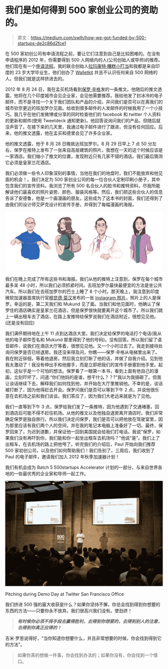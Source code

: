 # 我们是如何得到 500 家创业公司的资助的。

> 原文：<https://medium.com/swlh/how-we-got-funded-by-500-startups-de2c86d2fce1>

在 500 家初创公司有申请流程之前，要让它们注意到自己是比较困难的。在没有申请程序的 2012 年，你需要得到 500 人网络内的人(公司创始人或导师)的推荐。他们现在有一个[申请流程](https://angel.co/500startups)。我的联合创始人[拉玛康特·糟糕小叮当](https://medium.com/u/9ec4c2fad411?source=post_page-----de2c86d2fce1--------------------------------)和我都是来自印度的 23 岁大学毕业生，他们创办了 [Walletkit](http://www.walletkit.com) 并且不认识任何来自 500 网络的人。但我们就是这样挤进去的。

2012 年 8 月 24 日，我在孟买机场看到[保罗·辛格](https://twitter.com/paulsingh)发的一条推文。他随后的推文透露，他将在几个印度城市会见企业家，会见他需要推荐。我给他发了封冰冷的电子邮件，而不是寻找一个关于我们团队和产品的介绍，并问我们是否可以在离我们的城市钦奈更近的班加罗尔见面。给收到很多邮件的人发邮件的时候我用了一个小技巧。我几乎在他们发微博或分享的同时检查他们的 facebook 和 twitter 个人资料的更新和邮件(使用 Tweetdeck 通知更新)。他回答说询问我们的产品，但随后就没声音了。在接下来的几天里，我通过电子邮件进行了跟进，但没有任何回应。后来，他的推文透露，他在孟买和德里会见了许多企业家。

他的推文透露，他于 8 月 28 日晚抵达班加罗尔。8 月 29 日早上 7 点 50 分左右，保罗在推特上发布了一张来自高层建筑的照片。我想在一天的这个时候应该是一家酒店。我们缩小了推文的位置，发现附近只有几家不错的酒店。我们最后猜测它必须是皇家兰花酒店。

我们必须做一些令人印象深刻的事情，当他在我们的地盘时，我们不能放弃和他见面的机会！。我们决定为 500 家创业公司的每一位合伙人定制印刷小册子，其中包含我们的宣传资料。我浏览了所有 500 名合伙人的脸书和推特资料，尽我所能解读他们最喜欢的照片姿势、颜色、服装风格等。然后，我们把这些合伙人的信息告诉了安德鲁，他是一个画漫画的朋友。这些成为了这本书的封面，我们还得到了由我们的设计师艾萨克设计的宣传手册，并得到了每幅漫画的海报。

![](img/17c9330c9c4e8f160fddd58591e573ba.png)

我们在晚上完成了所有这些书和海报。我们从他的推特上注意到，保罗在每个城市最多呆 48 小时，所以我们必须抓紧时间。去班加罗尔最快最便宜的方法是坐公共汽车。所以我们在去班加罗尔的巴士上睡了 8 个小时。那天晚上，我注意到印度微软加速器首席执行官[穆昆德·莫汉](https://twitter.com/mukund)发布的一张 [Instagram 照片](http://instagram.com/p/O6eVN9GiyK/)，照片上的人是保罗。幸运的是，第二天我们和 Mukund 见了面。当我们和他见面时，他确认了保罗住的酒店确实是皇家兰花酒店，但是保罗很快就要离开这个城市了。所以我们跳上一辆出租车去了酒店，在路上发推特给保罗说我们在酒店附近，很想见见他。(还是没有回应)

我们满怀期待地在上午 11 点到达酒店大堂。我们决定给保罗的电话打个电话(我从他的电子邮件签名和 Mukund 那里得到了他的号码)。没有回答。所以我们留了语音邮件，说我们在酒店大厅等着，很想见见他。又一个小时过去了。我走到接待处询问保罗是否已经退房。我还没来得及问，你瞧——保罗·辛格从电梯里出来了。我在附近徘徊，等着他退房。然后我立刻打断了他的话，并做了自我介绍。见到他我太激动了！我没有伸出手和他握手，而是立即把我们的宣传手册塞到他手里。起初，这似乎是一个可怕的想法。保罗看了一眼第一本书，看到上面有他自己的漫画，立刻吓坏了，问道:“你们他妈的是谁，想干什么？？?"我以为我搞砸了。但我让谈话继续下去，解释我们如何找到他，并开始在大厅里推销他。不幸的是，谈话被打断了，因为他得赶去开会。保罗问我们是否可以等到下午 2 点，并说他很乐意在去机场之前和我们谈谈。我们答应了，因为我们大老远来就是为了见他。

我们一直等到下午 3 点，保罗给我们发了一条推特，因为他遇到了交通堵塞，回到酒店后可能不得不赶往机场。从他的推文以及他独自退房离开酒店时，我们非常确定保罗是独自旅行。所以我们决定问保罗，我们是否可以把他放在驾驶室里，因为那里应该有我们两个人的空间，并在我的笔记本电脑上准备好了一切。最终，保罗回来了，为迟到道歉，并保证他一回到美国就会给我们打电话。我说"保罗，如果我们没有再吓到你，我们能和你一起坐出租车去机场吗？"他说“是”。我们上了出租车，在去机场的路上把他甩了。听完我们的介绍后，Paul 开始向我们推荐 500 家初创公司，以及他们如何帮助我们！我们告别了，三周后，我们收到了 Paul 的电子邮件，邀请我们加入 2012 年秋季加速器计划！

我们有机会成为 Batch 5 500startups Accelerator 计划的一部分，与来自世界各地的一些最优秀的企业家和导师一起工作。

![](img/7c2f1df95412fed23ef36cf844725736.png)

Pitching during Demo Day at Twitter San Francisco Office

我们挤进 500 强的最大收获是什么？如果你坚持不懈，你总会找到得到你想要的东西的方法——只要你永不放弃。我们很高兴我们没有。使劲挤！

> ***有时候你必须不择手段去赢得胜利，去得到你想要的，去得到别人的注意，去得到你真正应得的！***

吉米·罗恩说得好，“当你知道你想要什么，并且非常想要的时候，你会找到得到它的方法”。

> 如果你真的想做一件事，你会找到办法的；如果你没有，你会找到一个借口。